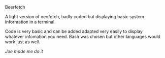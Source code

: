 Beerfetch

A light version of neofetch, badly coded but displaying basic system information in a terminal.

Code is very basic and can be added adapted very easily to display whatever infomation you need. Bash was chosen but other
languages would work just as well.

*Joe made me do it*


